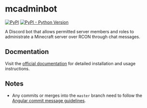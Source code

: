 # mcadminbot

[![PyPI](https://img.shields.io/pypi/v/mcadminbot?style=plastic)](https://pypi.org/project/mcadminbot/)
[![PyPI - Python Version](https://img.shields.io/pypi/pyversions/mcadminbot?style=plastic)](https://pypi.org/project/mcadminbot/)

A Discord bot that allows permitted server members and roles to administrate a Minecraft server over RCON through chat messages.

## Docmentation

Visit the [official documentation](https://mcadminbot.readthedocs.io/en/latest/) for detailed installation and usage instructions.

## Notes

* Any commits or merges into the `master` branch need to follow the [Angular commit message guidelines](https://github.com/conventional-changelog/conventional-changelog/tree/master/packages/conventional-changelog-angular).
